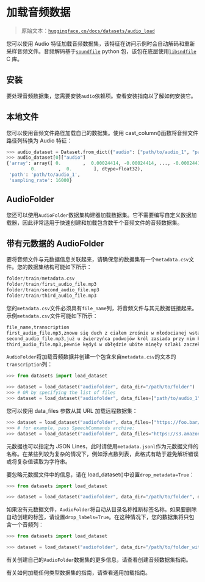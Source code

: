 # 加载音频数据

> 原始文本：[`huggingface.co/docs/datasets/audio_load`](https://huggingface.co/docs/datasets/audio_load)

您可以使用 Audio 特征加载音频数据集，该特征在访问示例时会自动解码和重新采样音频文件。音频解码基于[`soundfile`](https://github.com/bastibe/python-soundfile) python 包，该包在底层使用[`libsndfile`](https://github.com/libsndfile/libsndfile) C 库。

## 安装

要处理音频数据集，您需要安装`audio`依赖项。查看安装指南以了解如何安装它。

## 本地文件

您可以使用音频文件路径加载自己的数据集。使用 cast_column()函数将音频文件路径列转换为 Audio 特征：

```py
>>> audio_dataset = Dataset.from_dict({"audio": ["path/to/audio_1", "path/to/audio_2", ..., "path/to/audio_n"]}).cast_column("audio", Audio())
>>> audio_dataset[0]["audio"]
{'array': array([ 0.        ,  0.00024414, -0.00024414, ..., -0.00024414,
         0.        ,  0.        ], dtype=float32),
 'path': 'path/to/audio_1',
 'sampling_rate': 16000}
```

## AudioFolder

您还可以使用`AudioFolder`数据集构建器加载数据集。它不需要编写自定义数据加载器，因此非常适用于快速创建和加载包含数千个音频文件的音频数据集。

## 带有元数据的 AudioFolder

要将音频文件与元数据信息关联起来，请确保您的数据集有一个`metadata.csv`文件。您的数据集结构可能如下所示：

```py
folder/train/metadata.csv
folder/train/first_audio_file.mp3
folder/train/second_audio_file.mp3
folder/train/third_audio_file.mp3
```

您的`metadata.csv`文件必须具有`file_name`列，将音频文件与其元数据链接起来。示例`metadata.csv`文件可能如下所示：

```py
file_name,transcription
first_audio_file.mp3,znowu się duch z ciałem zrośnie w młodocianej wstaniesz wiosnie i możesz skutkiem tych leków umierać wstawać wiek wieków dalej tam były przestrogi jak siekać głowę jak nogi
second_audio_file.mp3,już u źwierzyńca podwojów król zasiada przy nim książęta i panowie rada a gdzie wzniosły krążył ganek rycerze obok kochanek król skinął palcem zaczęto igrzysko
third_audio_file.mp3,pewnie kędyś w obłędzie ubite minęły szlaki zaczekajmy dzień jaki poślemy szukać wszędzie dziś jutro pewnie będzie posłali wszędzie sługi czekali dzień i drugi gdy nic nie doczekali z płaczem chcą jechać dali
```

`AudioFolder`将加载音频数据并创建一个包含来自`metadata.csv`的文本的`transcription`列：

```py
>>> from datasets import load_dataset

>>> dataset = load_dataset("audiofolder", data_dir="/path/to/folder")
>>> # OR by specifying the list of files
>>> dataset = load_dataset("audiofolder", data_files=["path/to/audio_1", "path/to/audio_2", ..., "path/to/audio_n"])
```

您可以使用 data_files 参数从其 URL 加载远程数据集：

```py
>>> dataset = load_dataset("audiofolder", data_files=["https://foo.bar/audio_1", "https://foo.bar/audio_2", ..., "https://foo.bar/audio_n"]
>>> # for example, pass SpeechCommands archive:
>>> dataset = load_dataset("audiofolder", data_files="https://s3.amazonaws.com/datasets.huggingface.co/SpeechCommands/v0.01/v0.01_test.tar.gz")
```

元数据也可以指定为 JSON Lines，此时请使用`metadata.jsonl`作为元数据文件的名称。在某些列较为复杂的情况下，例如浮点数列表，此格式有助于避免解析错误或将复杂值读取为字符串。

要忽略元数据文件中的信息，请在 load_dataset()中设置`drop_metadata=True`：

```py
>>> from datasets import load_dataset

>>> dataset = load_dataset("audiofolder", data_dir="/path/to/folder", drop_metadata=True)
```

如果没有元数据文件，`AudioFolder`将自动从目录名称推断标签名称。如果要删除自动创建的标签，请设置`drop_labels=True`。在这种情况下，您的数据集将只包含一个音频列：

```py
>>> from datasets import load_dataset

>>> dataset = load_dataset("audiofolder", data_dir="/path/to/folder_without_metadata", drop_labels=True)
```

有关创建自己的`AudioFolder`数据集的更多信息，请查看创建音频数据集指南。

有关如何加载任何类型数据集的指南，请查看通用加载指南。
